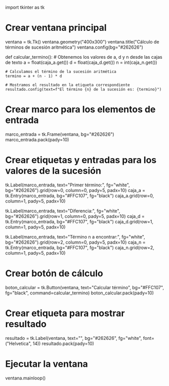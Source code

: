 import tkinter as tk

# Crear ventana principal
ventana = tk.Tk()
ventana.geometry("400x300")
ventana.title("Cálculo de términos de sucesión aritmética")
ventana.config(bg="#262626")

def calcular_termino():
    # Obtenemos los valores de a, d y n desde las cajas de texto
    a = float(caja_a.get())
    d = float(caja_d.get())
    n = int(caja_n.get())

    # Calculamos el término de la sucesión aritmética
    termino = a + (n - 1) * d

    # Mostramos el resultado en la etiqueta correspondiente
    resultado.config(text=f"El término {n} de la sucesión es: {termino}")
    
# Crear marco para los elementos de entrada
marco_entrada = tk.Frame(ventana, bg="#262626")
marco_entrada.pack(pady=10)

# Crear etiquetas y entradas para los valores de la sucesión
tk.Label(marco_entrada, text="Primer término:", fg="white", bg="#262626").grid(row=0, column=0, pady=5, padx=10)
caja_a = tk.Entry(marco_entrada, bg="#FFC107", fg="black")
caja_a.grid(row=0, column=1, pady=5, padx=10)

tk.Label(marco_entrada, text="Diferencia:", fg="white", bg="#262626").grid(row=1, column=0, pady=5, padx=10)
caja_d = tk.Entry(marco_entrada, bg="#FFC107", fg="black")
caja_d.grid(row=1, column=1, pady=5, padx=10)

tk.Label(marco_entrada, text="Término n a encontrar:", fg="white", bg="#262626").grid(row=2, column=0, pady=5, padx=10)
caja_n = tk.Entry(marco_entrada, bg="#FFC107", fg="black")
caja_n.grid(row=2, column=1, pady=5, padx=10)

# Crear botón de cálculo
boton_calcular = tk.Button(ventana, text="Calcular término", bg="#FFC107", fg="black", command=calcular_termino)
boton_calcular.pack(pady=10)

# Crear etiqueta para mostrar resultado
resultado = tk.Label(ventana, text="", bg="#262626", fg="white", font=("Helvetica", 14))
resultado.pack(pady=10)

# Ejecutar la ventana
ventana.mainloop()
